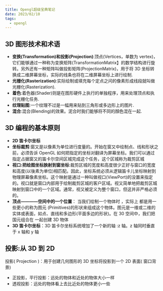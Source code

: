 ```yaml
---
title: Opengl超级宝典笔记
date: 2023/02/10
tags:
  - opengl
---
```


## 3D 图形技术和术语

- **变换(Transformation)和投影(Projection)**:顶点(Vertices，单数为 vertex)，它们能够通过一种称为变换矩阵(TransformationMatrix】的数学结构进行旋转。另外还有一种矩阵叫做投影矩阵(ProjectionMatrix)，用于将 3D 坐标转换成二维屏幕坐标，实际的线条也将在二维屏幕坐标上进行绘制.
- **光栅化(Rasterization)**:实际绘制或填充每个定点之问的像素形成线段就叫做光栅化(Rasterization).
- **着色**:着色器(Shader)则是在图形硬件上执行的单独程序，用来处理顶点和执行光栅化任务.
- **纹理贴图**:一个纹理不过是一幅用来贴到三角形或多边形上的图片.
- **混合**:混合(Blending)的效果。泥合时我们能够将不同的顏色混在一起.

## 3D 编程的基本原则

- **2D 笛卡尔坐标**
- **坐标裁剪**:窗又是以像素为单位进行度量的。开始在窗又中绘制点、线和形状之前，必须告诉 OpenGL 如何把指定的坐标对翻译为屏幕坐标。我们可以通过指定占据窗又的笛卡尔空间区城完成这个任务，这个区城称为裁剪区城
- **视口:把绘图坐标胦射到窗坐标**:裁剪区城的宽度和高度很少正好与窗口的宽度和高度(以後素为单位)相匹配。因此，坐标系统必须从逻辑笛卡儿坐标映射到物理屏幕像素坐标。这个映射是通过一种叫做视口(ViewPort)的没置来指定的。视口就是窗口内部用于绘制裁剪区城的客户区域。视又简单地把裁剪区城映射到窗口中的一个区域。通常，视又被定义为整个窗口，但这并非严格必须的。
- **顶点————空间中的一个位置**： 当我们绘制一个物体时 ，实际上 都是用一些更小的称为图元 (Primitives)的形状来组成这个物体。图元是一维或二维的实体或表面，如点、直线和多边形(平面多边的形状)。在 30 空间中，我们把国元组合在 一起创建 3D 物体
- **3D 笛卡尔坐标**：3D 笛卡尔坐标系统增加了一个新的轴 :z 轴。z 轴同时垂直于 x 轴和 y 轴

## 投影:从 3D 到 2D

投影( Projection )：用于创建几何图形的 3D 坐标将投影到一个 2D 表面( 窗口背景)

- 正投影，平行投影：远处的物体和近处的物体大小一样
- 透视投影：远处的物体看上去比近处的物体更小一些




